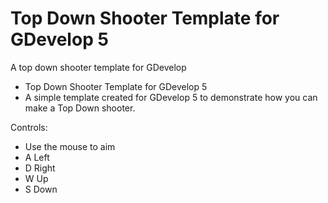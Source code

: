 # Top Down Shooter Template for GDevelop 5
A top down shooter template for GDevelop

- Top Down Shooter Template for GDevelop 5
- A simple template created for GDevelop 5 to demonstrate how you can make a Top Down shooter.

Controls:

- Use the mouse to aim
- A Left
- D Right
- W Up
- S Down
